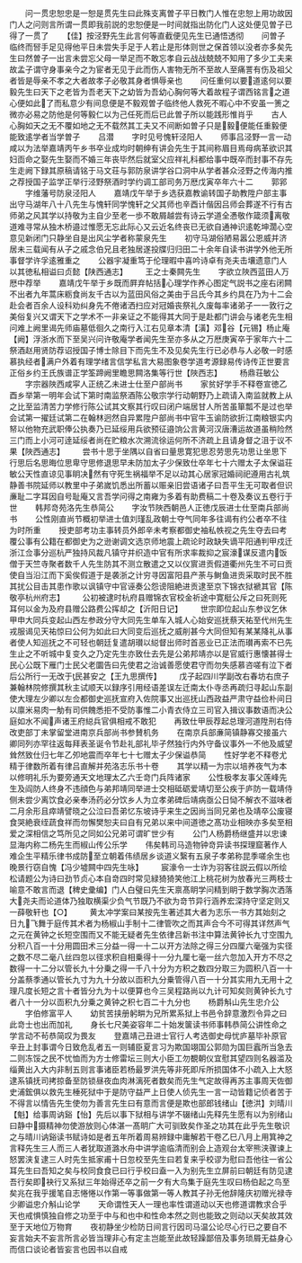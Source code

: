 <!-- { "loadSidebar": true } -->
　　问一贯忠恕忠是一恕是贯先生曰此殊支离曽子平日教门人惟在忠恕上用功故因门人之问则言所谓一贯即我前説的忠恕便是一时间就指出防化门人这处便见曽子已得了一贯了
　　【佳】按泾野先生此言何等直截便见先生已通悟透彻
　　问曽子临终而唘手足见得他平日未尝失手足于人若止是形体则世之保首领以没者亦多矣先生曰然曽子一出言未尝忘父母一举足而不敢忘孝自云战战兢兢不知用了多少工夫来故孟子谓守身事亲今之为宦者无见于此而伤人害物无所不至故人至痛詈有伤及祖父者皆是辱亲不孝之大者故孝子必敬其身者惧辱亲也
　　问任重何以要道逺何以要毅先生曰天下之老皆为吾老天下之幼皆为吾幼心胸何等大着故程子谓西铭言之道心便如此了而私意少有间息便是不毅观曽子临终他人救死不暇心中不安虽一箦之微亦必易之防他是何等毅仁以为己任死而后已此曽子所以能践形惟肖乎
　　古人心胸如天之无不覆如地之无不载然其工夫又不间断如曽子只是毅便能任重毅便能致逺学者当学曽子
　　吕潜
　　字时见号愧轩泾阳人
　　师事吕泾野一言一动咸以为法举嘉靖丙午乡书卒业成均时朝绅有讲会先生于其间称眉目焉母病革欲识其妇靣命之娶先生娶而不婚三年丧毕然后就室父应祥礼科都给事中既卒而封事不存先生走阙下録其原稿请铭于马文荘与郭防泉讲学谷口洞中从学者甚众泾野之传海内推之荐授国子监学正举行泾野祭酒时学约调工部司务万厯戊寅卒年六十二
　　郭郛
　　字维藩号防泉泾阳人
　　嘉靖戊午举于乡选获嘉教谕转国子助教陞户部主事出守马湖年八十八先生与愧轩同学愧轩之父其师也辛酉计偕因吕师会葬遂不行有古师弟之风其学以持敬为主自少至老一歩不敢屑越尝有诗云学道全慿敬作箴须离敬道难寻常从独木桥邉过惟愿无忘此际心又云近名终丧已无欲自通神识逺乾坤濶心空意见新闭门只静坐自是出风尘学者称蒙泉先生
　　初守马湖俗陋易嚣公恩威并济居未三载闻有从子之戚念伯兄且老独居遂投牒归归田二十余年自读书讲学外他无所事督学许孚逺雅重之
　　公器宇凝重笃于伦理暇中喜吟诗卓有尧夫击壤遗意门人以其徳私相谥曰贞懿【陕西通志】
　　王之士秦闗先生
　　字欲立陜西蓝田人万厯中荐举
　　嘉靖戊午举于乡既而屛弃帖括心理学作养心图定气説书之座右闭闗不出者九年蒿床粝食尚友千古以为蓝田风俗之美由于吕氏今其乡约具在乃为十二会赴会者百余人设科劝纠身先不倦诸洒扫应对冠婚丧祭礼久废每率诸弟子一一敦行之美俗复兴又谓天下之学术不一非亲证之不能得其大同于是赴都门讲会与诸老先生相问难上阙里谒先师庙墓低徊久之南行入江右见章本清【潢】邓谷【元锡】杨止庵【阙】浮浙水而下至吴兴问许敬庵学者闻先生至亦多从之万厯庚寅卒于家年六十二祭酒赵用贤防荐诏授国子博士除目下而先生不及见矣先生行已必恭与人必敬一时感慕执经者满户外着有理学绪言信学私言大易图象卷学道考源録易传诗传正世要言正俗乡约王氏族谱正学筌蹄阙里瞻思闗洛集等行世【陜西志】
　　杨鼎荘敏公
　　字宗器陜西咸寜人正统乙未进士仕至户部尚书
　　家贫好学手不释卷宣徳乙酉乡举第一明年会试下第时南监祭酒陈公敬宗学行动朝野乃上疏请入南监就教上从之比至监清苦力学修行陈公试其文察其行叹曰闭户端居甘人所苦虽箪瓢不是过也举会试第一擢廷试第二在翰林迥然自异累陞户部尚书中官牛玉谕防欲折江南粮银实内帑以他物充武职俸公执奏乃已延绥用兵欲预征邉饷公言黄河汉唐漕运故道虽稍险然三门而上小河可逹延绥者尚在贮粮水次溯流徐运何所不济疏上且请身督之沮于议不果【陜西通志】
　　尝书十思于坐隅以自省曰量思寛犯思忍劳思先功思让坐思下行思后名思晦位思卑守思修退思早未防加太子少保致仕卒年七十六赠太子太保谥荘敏公天性直谅见事眀决然有守死生祸福举不足以动其心居家冠婚祠祀遵用古礼筑静善书院延师以教里中子弟嵗饥悉出所蓄以赈亲旧尝语诸子曰吾平生无可取者但识亷耻二字耳因自号耻庵又言吾学问得之南雍为多着有助费稿二十卷及奏议五卷行于世
　　韩邦竒苑洛先生恭简公
　　字汝节陜西朝邑人正徳戊辰进士仕至南兵部尚书
　　公性刚直尚节概初举进士值刘瑾乱政朝士夺气同年多往谒有约公者卒不往为时所重
　　授吏部考功主事转员外郎辛未考察都御史袖私帙视之先生夺去曰考覆公事有公籍在都御史为之逊谢调文选京师地震上疏论时政缺失谪平阳通判甲戍迁浙江佥事分巡杭严独持风裁凡镇守并织造中官有所求率裁抑之宸濠谋反遣内饭僧于天竺寺聚者数千人先生防其不测立散遣之又以仪賔进贡假道衢州先生不可曰贡使自当沿江而下奚俟假道于是袭浙之计穷寻因富阳县产荼与鲥鱼进贡采取时民不胜其扰公目击其患作歌以讽镇守中官诬奏公怨谤阻絶进贡逮至京下锦衣狱褫其官【陈敬亭杭州府志】
　　公初被逮时杭府县赠锦衣官校金祈途中寛梃公斥之曰死则死耳何以金为及府县赠公路费公挥却之【沂阳日记】
　　世宗即位起山东参议乞休甲申大同兵变起山西左参政分守大同先生单车入城人心始安巡抚蔡天祐至代州先生戎服谒见天祐惊曰公何为如此曰大同变后巡抚之威削甚今大同但知有某某降礼从事者使人知巡抚之不可轻也朝廷复遣胡瓉以縂督出师时首恶业已正法而瓉再索不已先生止之不听城中复变久之乃定先生亦致仕去先是公弟邦靖亦以是官威行惠懐甚得士民心公既下雁门士民父老圜告曰先使君之治诚善愿使君守而勿失感慕咨嗟有泣下者后公所行一无改于民甚安之【王九思撰传】
　　戊子起四川学副改右春坊右庶子兼翰林院修撰其秋主试顺天以録序引用经语差误左迁南太仆寺丞再疏归寻起山东副使大理左少卿以左佥都御史巡抚宣府入佐院事又出巡抚山西政益严肃守益俭朴间日以廪米易肉一觔有司供餽悉拒不受防事惟二小青衣侍立三司官入揖议事数语而决公庭如水不闻声诸王府縂兵官俱相戒不敢犯
　　再致仕甲辰荐起总理河道陞刑右侍改吏部丁未掌留堂进南京兵部尚书参賛机务
　　在南京兵部亷简镇静寡交接虽六卿同列亦罕往返每拜表圣诞令节赴礼部礼毕孑然独行内外守备议事外一不他及威望耸然致仕归七年乙夘地震而卒年七十七赠太子少保谥恭简
　　性好学老不释卷尤精于律数所着有律吕直解并苑洛志乐书十卷
　　其学以精一为宗以培养夜气为本以修明礼乐为要旁通天文地理太乙六壬竒门兵阵诸家
　　公性极孝友事父莲峰先生及阎防人终身不违顔色与弟邦靖同举进士交相砥砺爱靖切至公疾于庐防一载靖侍侧未尝少离饮食必亲奉汤药必分饮乡人为立孝弟碑后靖病亟公日恸不解衣不滋味者二月余形且瘁靖譬晓之公泣曰吾弟忆东坡诗乎来生之因尚当同兄弟也及靖卒公废寝食哭絶衰绖蔬食祥而勿懈樊恕夫曰自有兄弟以来中间道徳之髙功业相映亦多矣至相爱之深相信之笃所见之同如公兄弟可谓旷世少有
　　公门人杨爵杨继盛并以忠谏显海内称二杨先生而椒山传公乐学
　　伟矣韩司马造物钟竒异读书探理窟著作人难企生平精乐律书成防至立朝着伟绩居乡谈道义繄有五泉子孝弟称昆季嗟余生也晚景行窃自愧【冯少墟闗中四先生咏】
　　宸濠令一士诈为羽客往説云假以所绘松请题公为诗曰劲节贞心本自竒四时常见緑猗猗笑他江上桃花树为放春光三两枝士喻意不敢言而退【稗史彚编】门人白璧曰先生天禀髙眀学问精到眀于数学胸次洒落大尧夫而论道体乃独取横渠少负气节既乃不欲为竒节异行涵养宏深持守坚定则又一薛敬轩也【○】
　　黄太冲学案曰某按先生著述其大者为志乐一书方其始刻之日九飞舞于庭传其术者为杨椒山手制十二律管吹之而其声合今不可得其详然声气之元在黄钟之长短空围而又不能无疑者先生依律吕新书注中算法黄钟长九寸空围九分积八百一十分用圆田术三分益一得一十二以开方法除之得三分四厘六毫强为实径之数不尽二毫八丝四忽以径求积自相乗得十一分九厘七毫一丝六忽加入开方不尽之数得一十二分以管长九十分乗之得一千八十分为方积之数四分取三为圆积八百一十分盖蔡季通以管长九寸为九十分故以靣积九分乗管得八百一十分其实用九无用十之理凡度长短之言十者皆分九为十以便算也今三吴程路尚以九计可知矣则黄钟长九寸者八十一分以靣积九分乗之黄钟之积七百二十九分也
　　杨爵斛山先生忠介公
　　字伯修富平人
　　幼贫苦挟册躬畊为兄所累系狱上书邑令辞意激烈令异之曰此竒士也出而加礼
　　身长七尺美姿容年二十始发箧读书师事韩恭简公讲性命之学言动不茍恭简叹为畏友
　　登嘉靖己丑进士官行人考选御史母忧庐墓毕补原官辛丑上封事谓今日致危乱者五一则辅臣夏言习为欺国翊国公郭勋为国巨蠧所当急去二则冻馁之民不忧恤而为方士修雷坛三则大小臣工勿覩朝仪宜慰其望四则名器滥及缁黄出入大内非制五则言事诸臣若杨最罗洪先等非死即斥所损国体不小疏入上大怒逮系镇抚司拷掠备至防锁昼夜血肉淋漓死者数矣而先生气定故得再苏主事周天佐御史浦鋐俱以救先生棰死狱中于是防守益严上日使人侦先生一言一动皆籍记侦者苦于不得言以情告先生使勿为善言先生曰有意而言便是欺也部郎钱绪山【徳洪】刘晴川【魁】给事周讷谿【怡】先后以事下狱相与讲学不辍绪山先释先生愿有以为别绪山曰静中摄精神勿使游放则心体湛一髙眀广大可驯致矣作圣之功其在此乎先生敬识之与晴川讷谿读书赋诗如是者五年所着周易辨録中庸解若干卷乙巳八月上用箕神之言释先生三人而三人者犹取道潞水舟中讲学逾临清而别会上造观台太宰熊浃骤谏上怒罢浃复逮三人时先生抵家甫十日忽校至先生曰若复来乎校谬为慰曰吾他往一省公耳先生曰吾知之矣与校同食食已曰行乎校曰盍一入为别先生立屏前曰朝廷有防见逮吾行矣即袂行又系狱三年始得还卒之前一夕有大鸟集于庭先生叹曰杨伯起之鸟至矣兆在我乎援笔自志惓惓以作第一等事做第一等人教其子孙无他辞隆庆初赠光禄寺少卿谥忠介斛山论学
　　天命谓性天人一理也率性谓道动以天也修道谓教求合乎天也戒惧慎独自修之功至于中与和也中和性命本然之则也能致之则动以天矣故其效至于天地位万物育
　　夜初静坐少检防日间言行因司马温公论尽心行已之要自不妄言始夫不妄言所言必皆当理非心有定主岂能至此故轻躁鄙倍及事务琐屑无益身心而信口谈论者皆妄言也因书以自戒
